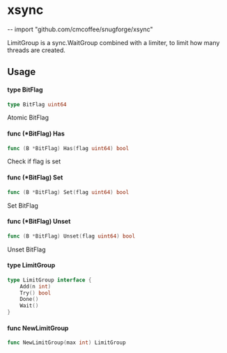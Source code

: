 # xsync
--
    import "github.com/cmcoffee/snugforge/xsync"

LimitGroup is a sync.WaitGroup combined with a limiter, to limit how many
threads are created.

## Usage

#### type BitFlag

```go
type BitFlag uint64
```

Atomic BitFlag

#### func (*BitFlag) Has

```go
func (B *BitFlag) Has(flag uint64) bool
```
Check if flag is set

#### func (*BitFlag) Set

```go
func (B *BitFlag) Set(flag uint64) bool
```
Set BitFlag

#### func (*BitFlag) Unset

```go
func (B *BitFlag) Unset(flag uint64) bool
```
Unset BitFlag

#### type LimitGroup

```go
type LimitGroup interface {
	Add(n int)
	Try() bool
	Done()
	Wait()
}
```


#### func  NewLimitGroup

```go
func NewLimitGroup(max int) LimitGroup
```
